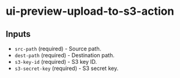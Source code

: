 # ui-preview-upload-to-s3-action

## Inputs

- `src-path` (required) - Source path.
- `dest-path` (required) - Destination path.
- `s3-key-id` (required) - S3 key ID.
- `s3-secret-key` (required) - S3 secret key.
